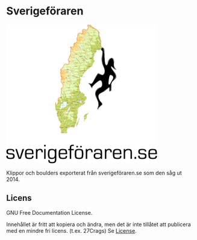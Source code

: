 # Sverigeföraren

![Logo](sverigeforaren.png)

Klippor och boulders exporterat från sverigeföraren.se som den såg ut 2014.

## Licens
GNU Free Documentation License. 

Innehållet är fritt att kopiera och ändra, men det är inte tillåtet att publicera med en mindre fri licens. (t.ex. 27Crags)
Se [License](LICENSE).
